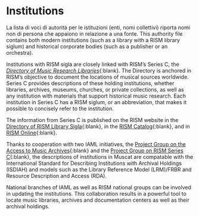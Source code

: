# Institutions

La lista di voci di autorità per le istituzioni (enti, nomi collettivi) riporta nomi non di persona che appaiono in relazione a una fonte. This authority file contains both modern institutions (such as a library with a RISM library siglum) and historical corporate bodies (such as a publisher or an orchestra).

Institutions with RISM sigla are closely linked with RISM’s Series C, the [_Directory of Music Research Libraries_](https://rism.info/publications.html){:blank}. The Directory is anchored in RISM’s objective to document the locations of musical sources worldwide. Series C provides descriptions of these holding institutions, whether libraries, archives, museums, churches, or private collections, as well as any institution with materials that support historical music research. Each institution in Series C has a RISM siglum, or an abbreviation, that makes it possible to concisely refer to the institution.

The information from Series C is published on the RISM website in the [Directory of RISM Library Sigla](https://rism.info/community/sigla.html){:blank}, in the [RISM Catalog](https://opac.rism.info/){:blank}, and in [RISM Online](https://rism.online/?mode=institutions){:blank}.

Thanks to cooperation with two IAML initiatives, the [Project Group on the Access to Music Archives](https://www.iaml.info/project-group-access-music-archives){:blank} and the [Project Group on RISM Series C](https://www.iaml.info/project-group-rism-series-c){:blank}, the descriptions of institutions in Muscat are compatable with the International Standard for Describing Institutions with Archival Holdings (ISDIAH) and models such as the Library Reference Model (LRM)/FRBR and Resource Description and Access (RDA).

National branches of IAML as well as RISM national groups can be involved in updating the institutions. This collaboration results in a powerful tool to locate music libraries, archives and documentation centers as well as their archival holdings.
